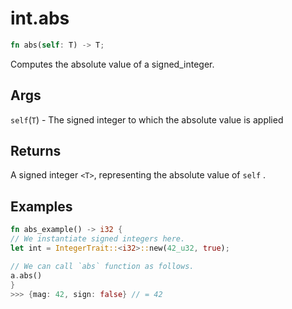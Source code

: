 # int.abs

```rust
fn abs(self: T) -> T;
```

Computes the absolute value of a signed\_integer.

## Args

`self`(`T`) - The signed integer to which the absolute value is applied

## Returns

A signed integer `<T>`, representing the absolute value of `self` .

## Examples

```rust
fn abs_example() -> i32 {
// We instantiate signed integers here.
let int = IntegerTrait::<i32>::new(42_u32, true);

// We can call `abs` function as follows.
a.abs()
}
>>> {mag: 42, sign: false} // = 42
```
